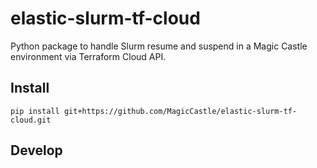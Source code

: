 # elastic-slurm-tf-cloud

Python package to handle Slurm resume and suspend in a Magic Castle environment
via Terraform Cloud API.

## Install

```
pip install git+https://github.com/MagicCastle/elastic-slurm-tf-cloud.git
```

## Develop
